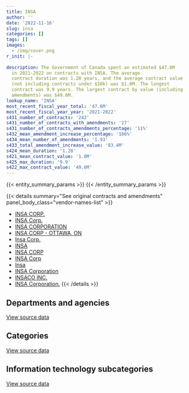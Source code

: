 ```yaml
---
title: INSA
author: ''
date: '2022-11-16'
slug: insa
categories: []
tags: []
images:
  - /img/cover.png
r_init: |-
  
description: The Government of Canada spent an estimated $47.6M
  in 2021-2022 on contracts with INSA. The average
  contract duration was 1.28 years, and the average contract value
  (not including contracts under $10k) was $1.0M. The longest
  contract was 9.9 years. The largest contract by value (including
  amendments) was $49.6M.
lookup_name: 'INSA'
most_recent_fiscal_year_total: '47.6M'
most_recent_fiscal_year_year: '2021-2022'
s431_number_of_contracts: '242'
s431_number_of_contracts_with_amendments: '27'
s431_number_of_contracts_amendments_percentage: '11%'
s432_mean_amendment_increase_percentage: '186%'
s434_mean_number_of_amendments: '1.93'
s433_total_amendment_increase_value: '83.4M'
s424_mean_duration: '1.28'
s421_mean_contract_value: '1.0M'
s425_max_duration: '9.9'
s422_max_contract_value: '49.6M'
---
```


<script src="/rmarkdown-libs/htmlwidgets/htmlwidgets.js"></script>
<link href="/rmarkdown-libs/datatables-css/datatables-crosstalk.css" rel="stylesheet" />
<script src="/rmarkdown-libs/datatables-binding/datatables.js"></script>
<script src="/rmarkdown-libs/jquery/jquery-3.6.0.min.js"></script>
<link href="/rmarkdown-libs/dt-core-bootstrap/css/dataTables.bootstrap.min.css" rel="stylesheet" />
<link href="/rmarkdown-libs/dt-core-bootstrap/css/dataTables.bootstrap.extra.css" rel="stylesheet" />
<script src="/rmarkdown-libs/dt-core-bootstrap/js/jquery.dataTables.min.js"></script>
<script src="/rmarkdown-libs/dt-core-bootstrap/js/dataTables.bootstrap.min.js"></script>
<link href="/rmarkdown-libs/crosstalk/css/crosstalk.min.css" rel="stylesheet" />
<script src="/rmarkdown-libs/crosstalk/js/crosstalk.min.js"></script>
<script src="/rmarkdown-libs/htmlwidgets/htmlwidgets.js"></script>
<link href="/rmarkdown-libs/datatables-css/datatables-crosstalk.css" rel="stylesheet" />
<script src="/rmarkdown-libs/datatables-binding/datatables.js"></script>
<script src="/rmarkdown-libs/jquery/jquery-3.6.0.min.js"></script>
<link href="/rmarkdown-libs/dt-core-bootstrap/css/dataTables.bootstrap.min.css" rel="stylesheet" />
<link href="/rmarkdown-libs/dt-core-bootstrap/css/dataTables.bootstrap.extra.css" rel="stylesheet" />
<script src="/rmarkdown-libs/dt-core-bootstrap/js/jquery.dataTables.min.js"></script>
<script src="/rmarkdown-libs/dt-core-bootstrap/js/dataTables.bootstrap.min.js"></script>
<link href="/rmarkdown-libs/crosstalk/css/crosstalk.min.css" rel="stylesheet" />
<script src="/rmarkdown-libs/crosstalk/js/crosstalk.min.js"></script>
<script src="/rmarkdown-libs/htmlwidgets/htmlwidgets.js"></script>
<link href="/rmarkdown-libs/datatables-css/datatables-crosstalk.css" rel="stylesheet" />
<script src="/rmarkdown-libs/datatables-binding/datatables.js"></script>
<script src="/rmarkdown-libs/jquery/jquery-3.6.0.min.js"></script>
<link href="/rmarkdown-libs/dt-core-bootstrap/css/dataTables.bootstrap.min.css" rel="stylesheet" />
<link href="/rmarkdown-libs/dt-core-bootstrap/css/dataTables.bootstrap.extra.css" rel="stylesheet" />
<script src="/rmarkdown-libs/dt-core-bootstrap/js/jquery.dataTables.min.js"></script>
<script src="/rmarkdown-libs/dt-core-bootstrap/js/dataTables.bootstrap.min.js"></script>
<link href="/rmarkdown-libs/crosstalk/css/crosstalk.min.css" rel="stylesheet" />
<script src="/rmarkdown-libs/crosstalk/js/crosstalk.min.js"></script>

{{< entity_summary_params >}}
{{< /entity_summary_params >}}

{{< details summary="See original contracts and amendments" panel_body_class="vendor-names-list" >}}
- [INSA CORP.](https://search.open.canada.ca/en/ct/?sort=contract_value_f%20desc&page=1&search_text=%22INSA%20CORP.%22)
- [INSA Corp.](https://search.open.canada.ca/en/ct/?sort=contract_value_f%20desc&page=1&search_text=%22INSA%20Corp.%22)
- [INSA CORPORATION](https://search.open.canada.ca/en/ct/?sort=contract_value_f%20desc&page=1&search_text=%22INSA%20CORPORATION%22)
- [INSA CORP - OTTAWA, ON](https://search.open.canada.ca/en/ct/?sort=contract_value_f%20desc&page=1&search_text=%22INSA%20CORP%20-%20OTTAWA%2c%20ON%22)
- [Insa Corp.](https://search.open.canada.ca/en/ct/?sort=contract_value_f%20desc&page=1&search_text=%22Insa%20Corp.%22)
- [INSA](https://search.open.canada.ca/en/ct/?sort=contract_value_f%20desc&page=1&search_text=%22INSA%22)
- [INSA CORP](https://search.open.canada.ca/en/ct/?sort=contract_value_f%20desc&page=1&search_text=%22INSA%20CORP%22)
- [INSA Corp](https://search.open.canada.ca/en/ct/?sort=contract_value_f%20desc&page=1&search_text=%22INSA%20Corp%22)
- [Insa](https://search.open.canada.ca/en/ct/?sort=contract_value_f%20desc&page=1&search_text=%22Insa%22)
- [INSA Corporation](https://search.open.canada.ca/en/ct/?sort=contract_value_f%20desc&page=1&search_text=%22INSA%20Corporation%22)
- [INSACO INC.](https://search.open.canada.ca/en/ct/?sort=contract_value_f%20desc&page=1&search_text=%22INSACO%20INC.%22)
- [INSA Corporation.](https://search.open.canada.ca/en/ct/?sort=contract_value_f%20desc&page=1&search_text=%22INSA%20Corporation.%22)
{{< /details >}}

## Departments and agencies

<div id="htmlwidget-1" style="width:100%;height:auto;" class="datatables html-widget"></div>
<script type="application/json" data-for="htmlwidget-1">{"x":{"style":"bootstrap","filter":"none","vertical":false,"data":[["<a href=\"/departments/aafc-aac/\">Agriculture and Agri-Food Canada<\/a>","<a href=\"/departments/cbsa-asfc/\">Canada Border Services Agency<\/a>","<a href=\"/departments/cfia-acia/\">Canadian Food Inspection Agency<\/a>","<a href=\"/departments/cic/\">Immigration, Refugees and Citizenship Canada<\/a>","<a href=\"/departments/cihr-irsc/\">Canadian Institutes of Health Research<\/a>","<a href=\"/departments/cra-arc/\">Canada Revenue Agency<\/a>","<a href=\"/departments/crtc/\">Canadian Radio-television and Telecommunications Commission<\/a>","<a href=\"/departments/cta-otc/\">Canadian Transportation Agency<\/a>","<a href=\"/departments/dfo-mpo/\">Fisheries and Oceans Canada<\/a>","<a href=\"/departments/dnd-mdn/\">National Defence<\/a>","<a href=\"/departments/elections/\">Elections Canada<\/a>","<a href=\"/departments/esdc-edsc/\">Employment and Social Development Canada<\/a>","<a href=\"/departments/fcac-acfc/\">Financial Consumer Agency of Canada<\/a>","<a href=\"/departments/fja-cmf/\">Office of the Commissioner for Federal Judicial Affairs Canada<\/a>","<a href=\"/departments/hc-sc/\">Health Canada<\/a>","<a href=\"/departments/ic/\">Innovation, Science and Economic Development Canada<\/a>","<a href=\"/departments/nrc-cnrc/\">National Research Council Canada<\/a>","<a href=\"/departments/nserc-crsng/\">Natural Sciences and Engineering Research Council of Canada<\/a>","<a href=\"/departments/oag-bvg/\">Office of the Auditor General of Canada<\/a>","<a href=\"/departments/ocol-clo/\">Office of the Commissioner of Official Languages<\/a>","<a href=\"/departments/pwgsc-tpsgc/\">Public Services and Procurement Canada<\/a>","<a href=\"/departments/rcmp-grc/\">Royal Canadian Mounted Police<\/a>","<a href=\"/departments/ssc-spc/\">Shared Services Canada<\/a>","<a href=\"/departments/statcan/\">Statistics Canada<\/a>","<a href=\"/departments/tbs-sct/\">Treasury Board of Canada Secretariat<\/a>","<a href=\"/departments/tc/\">Transport Canada<\/a>","<a href=\"/departments/vac-acc/\">Veterans Affairs Canada<\/a>"],[2321.23,null,null,null,null,null,null,null,164878.07,249556.6,211203.95,null,null,null,90344.01,94099.04,23072.44,4419.82,70085.72,15675.03,6807.99,null,14490117.26,14065.46,88724.55,null,null],[43810.86,null,null,null,null,4152.31,null,9931.37,null,457766.35,58737.06,null,158194.78,null,null,22868.78,8884.68,6364.53,64708.27,14863.9,149446.13,19520.91,27058983.87,201615.75,null,null,null],[8031.26,166771.48,2849.67,9844.33,5040.96,11030.9,4788.78,45606.74,155788.89,345160.75,115982.89,null,null,null,null,71911.81,2558.44,null,40367.7,12260.47,49887.04,788582.76,41323446.84,367938.56,182325.42,31639.39,10412.26],[16873.65,182120.87,104012.87,40035.15,49807.65,null,8244.84,15167.72,244343.54,51760.36,61933.92,19671.43,24524.59,50194,10014.05,34745.26,9146.44,null,46926.22,20153.5,105059.84,7305.03,46100101.55,156677.8,173111.19,29391.68,7032.33]],"container":"<table class=\"table table-striped table-hover row-border order-column display\">\n  <thead>\n    <tr>\n      <th>Department<\/th>\n      <th>2018-2019<\/th>\n      <th>2019-2020<\/th>\n      <th>2020-2021<\/th>\n      <th>2021-2022<\/th>\n    <\/tr>\n  <\/thead>\n<\/table>","options":{"order":[[4,"desc"]],"pageLength":10,"autoWidth":true,"columnDefs":[{"targets":1,"render":"function(data, type, row, meta) {\n    return type !== 'display' ? data : DTWidget.formatCurrency(data, \"$\", 2, 3, \",\", \".\", true, null);\n  }"},{"targets":2,"render":"function(data, type, row, meta) {\n    return type !== 'display' ? data : DTWidget.formatCurrency(data, \"$\", 2, 3, \",\", \".\", true, null);\n  }"},{"targets":3,"render":"function(data, type, row, meta) {\n    return type !== 'display' ? data : DTWidget.formatCurrency(data, \"$\", 2, 3, \",\", \".\", true, null);\n  }"},{"targets":4,"render":"function(data, type, row, meta) {\n    return type !== 'display' ? data : DTWidget.formatCurrency(data, \"$\", 2, 3, \",\", \".\", true, null);\n  }"},{"width":"16%","targets":[1,2,3,4]},{"className":"dt-right","targets":[1,2,3,4]}],"orderClasses":false}},"evals":["options.columnDefs.0.render","options.columnDefs.1.render","options.columnDefs.2.render","options.columnDefs.3.render"],"jsHooks":[]}</script>
<p class="text-right">
<a href="https://github.com/GoC-Spending/contracts-data/tree/main/data/out/vendors/insa/summary_by_fiscal_year_by_department.csv" class="source-data-link btn btn-link">View source data</a>
</p>

## Categories

<div id="htmlwidget-2" style="width:100%;height:auto;" class="datatables html-widget"></div>
<script type="application/json" data-for="htmlwidget-2">{"x":{"style":"bootstrap","filter":"none","vertical":false,"data":[["<a href=\"/categories/defence/\">Defence<\/a>","<a href=\"/categories/information_technology/\">Information technology<\/a>","<a href=\"/categories/industrial_products_and_services/\">Industrial products and services<\/a>","<a href=\"/categories/security_and_protection/\">Security and protection<\/a>"],[249556.6,15201581.63,21529.76,52703.18],[457766.35,27822083.21,null,null],[345160.75,43407066.58,null,null],[51760.36,47516595.12,null,null]],"container":"<table class=\"table table-striped table-hover row-border order-column display\">\n  <thead>\n    <tr>\n      <th>Category<\/th>\n      <th>2018-2019<\/th>\n      <th>2019-2020<\/th>\n      <th>2020-2021<\/th>\n      <th>2021-2022<\/th>\n    <\/tr>\n  <\/thead>\n<\/table>","options":{"order":[[4,"desc"]],"dom":"t","pageLength":30,"autoWidth":true,"columnDefs":[{"targets":1,"render":"function(data, type, row, meta) {\n    return type !== 'display' ? data : DTWidget.formatCurrency(data, \"$\", 2, 3, \",\", \".\", true, null);\n  }"},{"targets":2,"render":"function(data, type, row, meta) {\n    return type !== 'display' ? data : DTWidget.formatCurrency(data, \"$\", 2, 3, \",\", \".\", true, null);\n  }"},{"targets":3,"render":"function(data, type, row, meta) {\n    return type !== 'display' ? data : DTWidget.formatCurrency(data, \"$\", 2, 3, \",\", \".\", true, null);\n  }"},{"targets":4,"render":"function(data, type, row, meta) {\n    return type !== 'display' ? data : DTWidget.formatCurrency(data, \"$\", 2, 3, \",\", \".\", true, null);\n  }"},{"width":"16%","targets":[1,2,3,4]},{"className":"dt-right","targets":[1,2,3,4]}],"orderClasses":false,"lengthMenu":[10,25,30,50,100]}},"evals":["options.columnDefs.0.render","options.columnDefs.1.render","options.columnDefs.2.render","options.columnDefs.3.render"],"jsHooks":[]}</script>
<p class="text-right">
<a href="https://github.com/GoC-Spending/contracts-data/tree/main/data/out/vendors/insa/summary_by_fiscal_year_by_category.csv" class="source-data-link btn btn-link">View source data</a>
</p>
<h2>Information technology subcategories</h2>
<div id="htmlwidget-3" style="width:100%;height:auto;" class="datatables html-widget"></div>
<script type="application/json" data-for="htmlwidget-3">{"x":{"style":"bootstrap","filter":"none","vertical":false,"data":[["<a href=\"/it_subcategories/it_consulting_services/\">IT consulting services<\/a>","<a href=\"/it_subcategories/it_devices_equipment/\">IT devices & equipment<\/a>","<a href=\"/it_subcategories/it_other/\">Other IT (incl. telecommunications)<\/a>","<a href=\"/it_subcategories/it_software_licensing/\">IT software licensing<\/a>"],[null,13720775.62,235682.8,1245123.21],[1092623.48,23107164.08,157435.68,3464859.96],[1059861.12,35452763.19,2325135.99,4569306.27],[1087565.95,32257619.74,9182412.34,4988997.09]],"container":"<table class=\"table table-striped table-hover row-border order-column display\">\n  <thead>\n    <tr>\n      <th>IT subcategory<\/th>\n      <th>2018-2019<\/th>\n      <th>2019-2020<\/th>\n      <th>2020-2021<\/th>\n      <th>2021-2022<\/th>\n    <\/tr>\n  <\/thead>\n<\/table>","options":{"order":[[4,"desc"]],"dom":"t","pageLength":30,"autoWidth":true,"columnDefs":[{"targets":1,"render":"function(data, type, row, meta) {\n    return type !== 'display' ? data : DTWidget.formatCurrency(data, \"$\", 2, 3, \",\", \".\", true, null);\n  }"},{"targets":2,"render":"function(data, type, row, meta) {\n    return type !== 'display' ? data : DTWidget.formatCurrency(data, \"$\", 2, 3, \",\", \".\", true, null);\n  }"},{"targets":3,"render":"function(data, type, row, meta) {\n    return type !== 'display' ? data : DTWidget.formatCurrency(data, \"$\", 2, 3, \",\", \".\", true, null);\n  }"},{"targets":4,"render":"function(data, type, row, meta) {\n    return type !== 'display' ? data : DTWidget.formatCurrency(data, \"$\", 2, 3, \",\", \".\", true, null);\n  }"},{"width":"16%","targets":[1,2,3,4]},{"className":"dt-right","targets":[1,2,3,4]}],"orderClasses":false,"lengthMenu":[10,25,30,50,100]}},"evals":["options.columnDefs.0.render","options.columnDefs.1.render","options.columnDefs.2.render","options.columnDefs.3.render"],"jsHooks":[]}</script>
<p class="text-right">
<a href="https://github.com/GoC-Spending/contracts-data/tree/main/data/out/vendors/insa/summary_by_fiscal_year_by_it_subcategory.csv" class="source-data-link btn btn-link">View source data</a>
</p>
